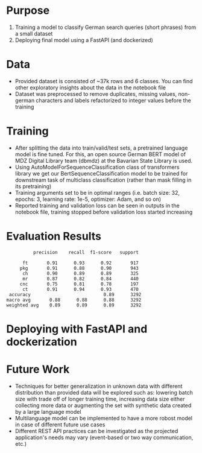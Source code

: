 # Purpose

1. Training a model to classify German search queries (short phrases) from a small dataset
2. Deploying final model using a FastAPI (and dockerized)

# Data

* Provided dataset is consisted of ~37k rows and 6 classes. You can find other exploratory insights about the data in the notebook file
* Dataset was preprocessed to remove duplicates, missing values, non-german characters and labels refactorized to integer values before the training

# Training 

* After splitting the data into train/valid/test sets, a pretrained language model is fine tuned. For this, an open source German BERT model of MDZ Digital Library team (dbmdz) at the Bavarian State Library is used.
* Using AutoModelForSequenceClassification class of transformers library we get our BertSequenceClassification model to be trained for downstream task of multiclass classification (rather than mask filling in its pretraining)
* Training arguments set to be in optimal ranges (i.e. batch size: 32, epochs: 3, learning rate: 1e-5, optimizer: Adam, and so on)
* Reported training and validation loss can be seen in outputs in the notebook file, training stopped before validation loss started increasing

# Evaluation Results

              precision    recall  f1-score   support

          ft       0.91      0.93      0.92       917
         pkg       0.91      0.88      0.90       943
          ch       0.90      0.89      0.89       325
          mr       0.87      0.82      0.84       440
         cnc       0.75      0.81      0.78       197
          ct       0.91      0.94      0.93       470
     accuracy                           0.89      3292
    macro avg       0.88      0.88      0.88      3292 
    weighted avg    0.89      0.89      0.89      3292

# Deploying with FastAPI and dockerization

# Future Work

* Techniques for better generalization in unknown data with different distribution than provided data will be explored such as: lowering batch size with trade off of longer training time, increasing data size either collecting more data or augmenting the set with synthetic data created by a large language model
* Multilanguage model can be implemented to have a more robost model in case of different future use cases
* Different REST API practices can be investigated as the projected application's needs may vary (event-based or two way communication, etc.)
